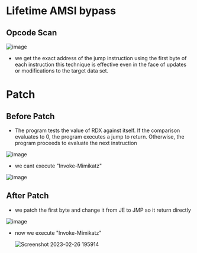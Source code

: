 # Lifetime AMSI bypass

## Opcode Scan

![image](https://user-images.githubusercontent.com/60795188/221431685-60fb2012-db0f-41aa-bd7b-3a19f07c91c4.png)

* we get the exact address of the jump instruction using the first byte of each instruction this technique is effective even in the face of updates or modifications to the target data set.


# Patch

## Before Patch

* The program tests the value of RDX against itself. If the comparison evaluates to 0, the program executes a jump to return. Otherwise, the program proceeds to evaluate the next instruction

![image](https://user-images.githubusercontent.com/60795188/221431975-73c78c9c-5358-44c2-b0de-41d68024e2bb.png)

* we cant execute "Invoke-Mimikatz"

![image](https://user-images.githubusercontent.com/60795188/221432132-20993ccf-c53e-493d-8b22-feaea86fb6bf.png)

## After Patch

* we patch the first byte and change it from JE to JMP so it return directly 

![image](https://user-images.githubusercontent.com/60795188/221432418-841db688-879c-4915-8d6e-926236a3732c.png)

* now we execute "Invoke-Mimikatz"

  ![Screenshot 2023-02-26 195914](https://user-images.githubusercontent.com/60795188/221432425-5c121433-33f4-4b8d-add6-63c078d5edb8.png)
